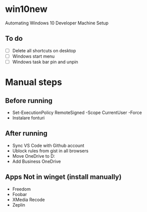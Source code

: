 # win10new

Automating Windows 10 Developer Machine Setup

## To do

- [ ] Delete all shortcuts on desktop
- [ ] Windows start menu
- [ ] Windows task bar pin and unpin

# Manual steps

## Before running

- Set-ExecutionPolicy RemoteSigned -Scope CurrentUser -Force
- Instalare fonturi

## After running

- Sync VS Code with Github account
- Ublock rules from gist in all browsers
- Move OneDrive to D:
- Add Business OneDrive

## Apps Not in winget (install manually)

- Freedom
- Foobar
- XMedia Recode
- Zeplin
